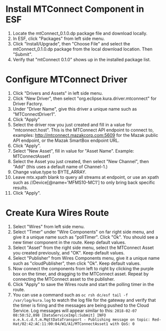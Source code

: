 # Install MTConnect Component in ESF
1. Locate the mtConnect_0.1.0.dp package file and download locally.
2. In ESF, click "Packages" from left side menu.
3. Click "Install/Upgrade", then "Choose File" and select the mtConnect_0.1.0.dp package from the local download location. Then "Submit".
4. Verify that "mtConnect 0.1.0" shows up in the installed package list.

# Configure MTConnect Driver
1. Click "Drivers and Assets" in left side menu.
2. Click "New Driver", then select "org.eclipse.kura.driver.mtconnect" for Driver Factory.
3. Under "Driver Name", give this driver a unique name such as "MTConnectDriver1".
4. Click "Apply"
5. Select the driver row you just created and fill in a value for "mtconnect.host". This is the MTConnect API endpoint to connect to, examples: http://mtconnect.mazakcorp.com:5609 for the Mazak public API endpoint, or the Mazak SmartBox endpoint URL.
6. Click "Apply".
7. Select "New Asset", fill in value for "Asset Name". Example: MTConnectAsset1
8. Select the Asset you just created, then select "New Channel", then "Add" (this uses a default name of Channel-1.)
9. Change value.type to BYTE_ARRAY.
10. Leave mtx.xpath blank to query all streams at endpoint, or use an xpath such as //Device[@name='MFMS10-MC1'] to only bring back specific results.
11. Click "Apply".

# Create Kura Wires Route
1. Select "Wires" from left side menu.
2. Select "Timer" under "Wire Components" on far right side menu, and give it a unique name such as "pollTimer". Click "Ok". You should see a new timer component in the route. Keep default values.
3. Select "Asset" from the right side menu, select the MTConnect Asset you created previously, and "OK". Keep default values.
4. Select "Publisher" from Wires Components menu, give it a unique name such as "cloudPublisher", then click "Ok". Keep default values.
5. Now connect the components from left to right by clicking the purple box on the timer, and dragging to the MTConnect asset. Repeat by connecting the MTConnect asset to the publisher.
6. Click "Apply" to save the Wires route and start the polling timer in the route.
7. You can use a command such as ```oc rsh dc/esf tail -f /var/log/kura.log``` to watch the log file for the gateway and verify that the timer is firing and the messages are being pushed to the Cloud Service. Log messages will appear similar to this: ```2018-02-07 08:50:52,898 [DataServiceImpl:Submit] INFO  o.e.k.c.d.t.m.MqttDataTransport - Publishing message on topic: Red-Hat/02:42:AC:11:00:04/W1/A1/MTConnectAsset1 with QoS: 0```